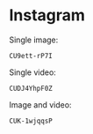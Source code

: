 # Instagram

Single image:

~~~
CU9ett-rP7I
~~~

Single video:

~~~
CUDJ4YhpF0Z
~~~

Image and video:

~~~
CUK-1wjqqsP
~~~
